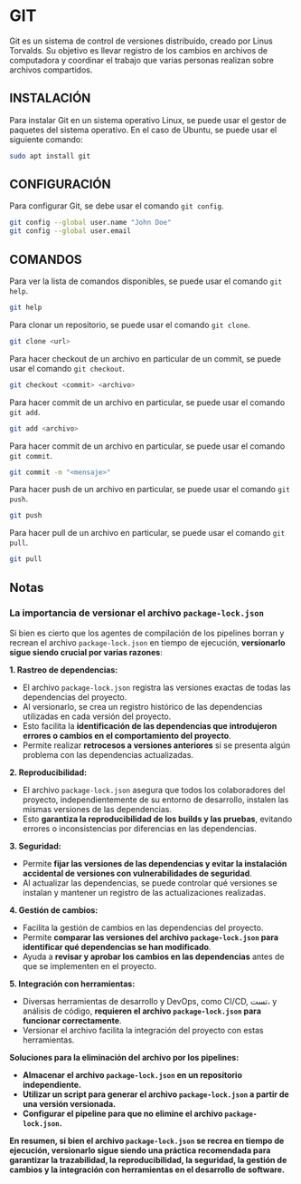# GIT

Git es un sistema de control de versiones distribuido, creado por Linus Torvalds. Su objetivo es llevar registro de los cambios en archivos de computadora y coordinar el trabajo que varias personas realizan sobre archivos compartidos.

## INSTALACIÓN

Para instalar Git en un sistema operativo Linux, se puede usar el gestor de paquetes del sistema operativo. En el caso de Ubuntu, se puede usar el siguiente comando:

```bash
sudo apt install git
```

## CONFIGURACIÓN

Para configurar Git, se debe usar el comando `git config`.

```bash
git config --global user.name "John Doe"
git config --global user.email
```

## COMANDOS

Para ver la lista de comandos disponibles, se puede usar el comando `git help`.

```bash
git help
```

Para clonar un repositorio, se puede usar el comando `git clone`.

```bash
git clone <url>
```

Para hacer checkout de un archivo en particular de un commit, se puede usar el comando `git checkout`.

```bash
git checkout <commit> <archivo>
```

Para hacer commit de un archivo en particular, se puede usar el comando `git add`.

```bash
git add <archivo>
```

Para hacer commit de un archivo en particular, se puede usar el comando `git commit`.

```bash
git commit -m "<mensaje>"
```

Para hacer push de un archivo en particular, se puede usar el comando `git push`.

```bash
git push
```

Para hacer pull de un archivo en particular, se puede usar el comando `git pull`.

```bash
git pull
```

## Notas

### La importancia de versionar el archivo `package-lock.json`

Si bien es cierto que los agentes de compilación de los pipelines borran y recrean el archivo `package-lock.json` en tiempo de ejecución, **versionarlo sigue siendo crucial por varias razones**:

**1. Rastreo de dependencias:**

- El archivo `package-lock.json` registra las versiones exactas de todas las dependencias del proyecto.
- Al versionarlo, se crea un registro histórico de las dependencias utilizadas en cada versión del proyecto.
- Esto facilita la **identificación de las dependencias que introdujeron errores o cambios en el comportamiento del proyecto**.
- Permite realizar **retrocesos a versiones anteriores** si se presenta algún problema con las dependencias actualizadas.

**2. Reproducibilidad:**

- El archivo `package-lock.json` asegura que todos los colaboradores del proyecto, independientemente de su entorno de desarrollo, instalen las mismas versiones de las dependencias.
- Esto **garantiza la reproducibilidad de los builds y las pruebas**, evitando errores o inconsistencias por diferencias en las dependencias.

**3. Seguridad:**

- Permite **fijar las versiones de las dependencias y evitar la instalación accidental de versiones con vulnerabilidades de seguridad**.
- Al actualizar las dependencias, se puede controlar qué versiones se instalan y mantener un registro de las actualizaciones realizadas.

**4. Gestión de cambios:**

- Facilita la gestión de cambios en las dependencias del proyecto.
- Permite **comparar las versiones del archivo `package-lock.json` para identificar qué dependencias se han modificado**.
- Ayuda a **revisar y aprobar los cambios en las dependencias** antes de que se implementen en el proyecto.

**5. Integración con herramientas:**

- Diversas herramientas de desarrollo y DevOps, como CI/CD, تست، y análisis de código, **requieren el archivo `package-lock.json` para funcionar correctamente**.
- Versionar el archivo facilita la integración del proyecto con estas herramientas.

**Soluciones para la eliminación del archivo por los pipelines:**

- **Almacenar el archivo `package-lock.json` en un repositorio independiente.**
- **Utilizar un script para generar el archivo `package-lock.json` a partir de una versión versionada.**
- **Configurar el pipeline para que no elimine el archivo `package-lock.json`.**

**En resumen, si bien el archivo `package-lock.json` se recrea en tiempo de ejecución, versionarlo sigue siendo una práctica recomendada para garantizar la trazabilidad, la reproducibilidad, la seguridad, la gestión de cambios y la integración con herramientas en el desarrollo de software.**

